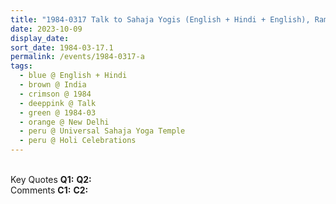 ```yaml
---
title: "1984-0317 Talk to Sahaja Yogis (English + Hindi + English), Raṃgavalī Holī Celebration, Universal Sahaja Yoga Temple, Āśhram, 78 Kṛiṣhṇa Nagar, Safdarjung Enclave, New Delhi, India"
date: 2023-10-09
display_date: 
sort_date: 1984-03-17.1
permalink: /events/1984-0317-a
tags:
  - blue @ English + Hindi
  - brown @ India
  - crimson @ 1984
  - deeppink @ Talk
  - green @ 1984-03
  - orange @ New Delhi
  - peru @ Universal Sahaja Yoga Temple
  - peru @ Holi Celebrations
---
```


<br>

<wave-list>
  <list-title color="DarkSeaGreen" width="55">Key Quotes</list-title>
  <list-item color="BlanchedAlmond" width="280"><b>Q1:</b> <i></i></list-item>
  <list-item color="Lavender" width="280"><b>Q2:</b> <i></i></list-item>
</wave-list>

<br>

<wave-list>
  <list-title color="DarkSeaGreen" width="55">Comments</list-title>
  <list-item color="BlanchedAlmond" width="280"><b>C1:</b> <i></i></list-item>
  <list-item color="Lavender" width="280"><b>C2:</b> <i></i></list-item>
</wave-list>